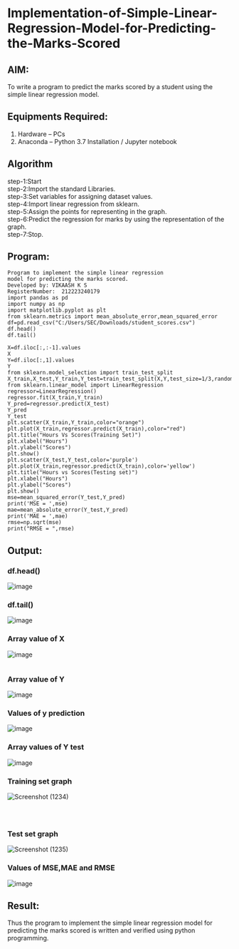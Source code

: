 # Implementation-of-Simple-Linear-Regression-Model-for-Predicting-the-Marks-Scored

## AIM:
To write a program to predict the marks scored by a student using the simple linear regression model.

## Equipments Required:
1. Hardware – PCs
2. Anaconda – Python 3.7 Installation / Jupyter notebook

## Algorithm
step-1:Start 
<br>step-2:Import the standard Libraries.
<br>step-3:Set variables for assigning dataset values.
<br>step-4:Import linear regression from sklearn.
<br>step-5:Assign the points for representing in the graph.
<br>step-6:Predict the regression for marks by using the representation of the graph.
<br>step-7:Stop.
## Program:
```
Program to implement the simple linear regression
model for predicting the marks scored.
Developed by: VIKAASH K S
RegisterNumber:  212223240179
import pandas as pd
import numpy as np
import matplotlib.pyplot as plt
from sklearn.metrics import mean_absolute_error,mean_squared_error
df=pd.read_csv("C:/Users/SEC/Downloads/student_scores.csv")
df.head()
df.tail()
```
```
X=df.iloc[:,:-1].values
X
Y=df.iloc[:,1].values
Y
from sklearn.model_selection import train_test_split
X_train,X_test,Y_train,Y_test=train_test_split(X,Y,test_size=1/3,random_state=0)
from sklearn.linear_model import LinearRegression
regressor=LinearRegression()
regressor.fit(X_train,Y_train)
Y_pred=regressor.predict(X_test)
Y_pred
Y_test
plt.scatter(X_train,Y_train,color="orange")
plt.plot(X_train,regressor.predict(X_train),color="red")
plt.title("Hours Vs Scores(Training Set)")
plt.xlabel("Hours")
plt.ylabel("Scores")
plt.show()
plt.scatter(X_test,Y_test,color='purple')
plt.plot(X_train,regressor.predict(X_train),color='yellow')
plt.title("Hours vs Scores(Testing set)")
plt.xlabel("Hours")
plt.ylabel("Scores")
plt.show()
mse=mean_squared_error(Y_test,Y_pred)
print('MSE = ',mse)
mae=mean_absolute_error(Y_test,Y_pred)
print('MAE = ',mae)
rmse=np.sqrt(mse)
print("RMSE = ",rmse)  
```

## Output:
### df.head()
![image](https://github.com/VARSHINI22009118/Implementation-of-Simple-Linear-Regression-Model-for-Predicting-the-Marks-Scored/assets/119401150/b167b189-955e-4a58-98ed-81521b6a2307)

### df.tail()
![image](https://github.com/VARSHINI22009118/Implementation-of-Simple-Linear-Regression-Model-for-Predicting-the-Marks-Scored/assets/119401150/6e5d3991-a656-40dd-b590-f0cde57a9df7)

### Array value of X
![image](https://github.com/VARSHINI22009118/Implementation-of-Simple-Linear-Regression-Model-for-Predicting-the-Marks-Scored/assets/119401150/cbdade85-e2f8-4033-99ca-c150a2540f4d)
```

```
### Array value of Y
![image](https://github.com/VARSHINI22009118/Implementation-of-Simple-Linear-Regression-Model-for-Predicting-the-Marks-Scored/assets/119401150/bd500e67-4f89-4d8e-ac02-7a30adb63ea3)

### Values of y prediction
![image](https://github.com/VARSHINI22009118/Implementation-of-Simple-Linear-Regression-Model-for-Predicting-the-Marks-Scored/assets/119401150/0fb49543-18a3-462b-83e8-48da46913b68)

### Array values of Y test
![image](https://github.com/VARSHINI22009118/Implementation-of-Simple-Linear-Regression-Model-for-Predicting-the-Marks-Scored/assets/119401150/b84929fa-8bad-4fdd-8c4c-9c4b27499f28)

### Training set graph
![Screenshot (1234)](https://github.com/VARSHINI22009118/Implementation-of-Simple-Linear-Regression-Model-for-Predicting-the-Marks-Scored/assets/119401150/67edac83-7c77-495f-8a34-0f5d5a7659df)
```



```
### Test set graph
![Screenshot (1235)](https://github.com/VARSHINI22009118/Implementation-of-Simple-Linear-Regression-Model-for-Predicting-the-Marks-Scored/assets/119401150/3fc3a7b4-9592-44cb-bd08-0db9b71100c7)

### Values of MSE,MAE and RMSE
![image](https://github.com/VARSHINI22009118/Implementation-of-Simple-Linear-Regression-Model-for-Predicting-the-Marks-Scored/assets/119401150/be305b14-73bf-4a15-ae7f-7ade05dfec07)

## Result:
Thus the program to implement the simple linear regression model for predicting the marks scored is written and verified using python programming.
